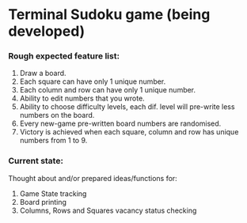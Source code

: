 # Terminal Sudoku game (being developed)

### Rough expected feature list:

1. Draw a board.
2. Each square can have only 1 unique number.
3. Each column and row can have only 1 unique number.
4. Ability to edit numbers that you wrote.
5. Ability to choose difficulty levels, each dif. level will pre-write less numbers on the board.
6. Every new-game pre-written board numbers are randomised.
7. Victory is achieved when each square, column and row has unique numbers from 1 to 9.

### Current state:

Thought about and/or prepared ideas/functions for:

1. Game State tracking
2. Board printing
3. Columns, Rows and Squares vacancy status checking
